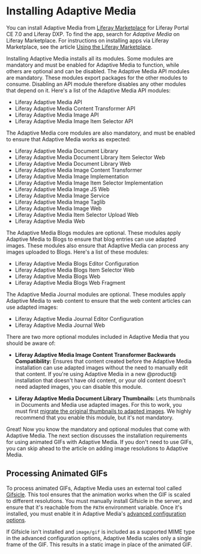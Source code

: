 # Installing Adaptive Media

You can install Adaptive Media from 
[Liferay Marketplace](https://web.liferay.com/marketplace) 
for Liferay Portal CE 7.0 and Liferay DXP. To find the app, search for *Adaptive 
Media* on Liferay Marketplace. For instructions on installing apps via Liferay 
Marketplace, see the article 
[Using the Liferay Marketplace](/discover/portal/-/knowledge_base/7-0/using-the-liferay-marketplace). 

Installing Adaptive Media installs all its modules. Some modules are mandatory 
and must be enabled for Adaptive Media to function, while others are optional 
and can be disabled. The Adaptive Media API modules are mandatory. These modules 
export packages for the other modules to consume. Disabling an API module 
therefore disables any other modules that depend on it. Here's a list of the 
Adaptive Media API modules: 

-   Liferay Adaptive Media API
-   Liferay Adaptive Media Content Transformer API
-   Liferay Adaptive Media Image API
-   Liferay Adaptive Media Image Item Selector API 

The Adaptive Media core modules are also mandatory, and must be enabled to 
ensure that Adaptive Media works as expected: 

-   Liferay Adaptive Media Document Library
-   Liferay Adaptive Media Document Library Item Selector Web
-   Liferay Adaptive Media Document Library Web
-   Liferay Adaptive Media Image Content Transformer
-   Liferay Adaptive Media Image Implementation
-   Liferay Adaptive Media Image Item Selector Implementation
-   Liferay Adaptive Media Image JS Web
-   Liferay Adaptive Media Image Service
-   Liferay Adaptive Media Image Taglib
-   Liferay Adaptive Media Image Web
-   Liferay Adaptive Media Item Selector Upload Web
-   Liferay Adaptive Media Web

The Adaptive Media Blogs modules are optional. These modules apply Adaptive 
Media to Blogs to ensure that blog entries can use adapted images. These modules 
also ensure that Adaptive Media can process any images uploaded to Blogs. Here's 
a list of these modules: 

-   Liferay Adaptive Media Blogs Editor Configuration
-   Liferay Adaptive Media Blogs Item Selector Web
-   Liferay Adaptive Media Blogs Web
-   Liferay Adaptive Media Blogs Web Fragment

The Adaptive Media Journal modules are optional. These modules apply Adaptive 
Media to web content to ensure that the web content articles can use adapted 
images: 

-   Liferay Adaptive Media Journal Editor Configuration
-   Liferay Adaptive Media Journal Web

There are two more optional modules included in Adaptive Media that you should 
be aware of: 

-   **Liferay Adaptive Media Image Content Transformer Backwards Compatibility:** 
    Ensures that content created before the Adaptive Media installation can use 
    adapted images without the need to manually edit that content. If you're 
    using Adaptive Media in a new @product@ installation that doesn't have old 
    content, or your old content doesn't need adapted images, you can disable 
    this module. 

-   **Liferay Adaptive Media Document Library Thumbnails:** Lets thumbnails in 
    Documents and Media use adapted images. For this to work, you must first 
    [migrate the original thumbnails to adapted images](/develop/tutorials/-/knowledge_base/7-0/migrating-documents-and-media-thumbnails-to-adaptive-media). 
    We highly recommend that you enable this module, but it's not mandatory. 

Great! Now you know the mandatory and optional modules that come with Adaptive 
Media. The next section discusses the installation requirements for using 
animated GIFs with Adaptive Media. If you don't need to use GIFs, you can skip 
ahead to the article on adding image resolutions to Adaptive Media. 

## Processing Animated GIFs

To process animated GIFs, Adaptive Media uses an external tool called 
[Gifsicle](https://www.lcdf.org/gifsicle). 
This tool ensures that the animation works when the GIF is scaled to different 
resolutions. You must manually install Gifsicle in the server, and ensure that 
it's reachable from the `PATH` environment variable. Once it's installed, you 
must enable it in Adaptive Media's 
[advanced configuration options](/discover/portal/-/knowledge_base/7-0/advanced-configuration-options). 

If Gifsicle isn't installed and `image/gif` is included as a supported MIME type 
in the advanced configuration options, Adaptive Media scales only a single frame 
of the GIF. This results in a static image in place of the animated GIF. 
